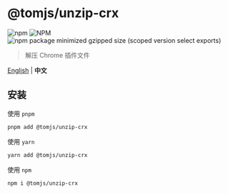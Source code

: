 # @tomjs/unzip-crx

![npm](https://img.shields.io/npm/v/@tomjs/unzip-crx) ![NPM](https://img.shields.io/npm/l/@tomjs/unzip-crx) ![npm package minimized gzipped size (scoped version select exports)](https://img.shields.io/bundlejs/size/@tomjs/unzip-crx)

> 解压 Chrome 插件文件

[English](./README.md) | **中文**

## 安装

使用 `pnpm`

```bash
pnpm add @tomjs/unzip-crx
```

使用 `yarn`

```bash
yarn add @tomjs/unzip-crx
```

使用 `npm`

```bash
npm i @tomjs/unzip-crx
```
